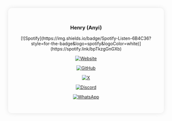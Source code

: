 <div align="center" style="background-color:#f4cd8; padding: 30px; border-radius: 12px; box-shadow: 0 0 15px rgba(0,0,0,0.1);">

### Henry (Anyi)

<p align="center">
<!-- Spotify -->
[![Spotify](https://img.shields.io/badge/Spotify-Listen-6B4C36?style=for-the-badge&logo=spotify&logoColor=white)](https://spotify.link/bpTkzgGnGXb)

<!-- Website -->

[![Website](https://img.shields.io/badge/Website-Visit-6B4C36?style=for-the-badge&logo=about.me&logoColor=white)](https://universal-henify.vercel.app/)

<!-- GitHub -->

[![GitHub](https://img.shields.io/badge/GitHub-Profile-6B4C36?style=for-the-badge&logo=github&logoColor=white)](https://github.com/ifyOke0)

<!-- X (Twitter) -->

[![X](https://img.shields.io/badge/X-Tweet-6B4C36?style=for-the-badge&logo=x&logoColor=white)](https://x.com/IfyOke0?s=09)

<!-- Discord -->

[![Discord](https://img.shields.io/badge/Discord-Chat-6B4C36?style=for-the-badge&logo=discord&logoColor=white)](https://discordapp.com/users/1262097173894660160)

<!-- Whatsapp -->

[![WhatsApp](https://img.shields.io/badge/WhatsApp-Chat-6B4C36?style=for-the-badge&logo=whatsapp&logoColor=white)](https://wa.me/2348160813334)

</p>
</div>
